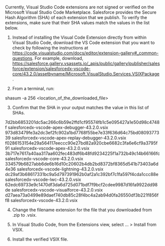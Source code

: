 Currently, Visual Studio Code extensions are not signed or verified on the
Microsoft Visual Studio Code Marketplace. Salesforce provides the Secure Hash
Algorithm (SHA) of each extension that we publish. To verify the extensions,
make sure that their SHA values match the values in the list below.

1. Instead of installing the Visual Code Extension directly from within Visual
   Studio Code, download the VS Code extension that you want to check by
   following the instructions at
   https://code.visualstudio.com/docs/editor/extension-gallery#_common-questions.
   For example, download,
   https://salesforce.gallery.vsassets.io/_apis/public/gallery/publisher/salesforce/extension/salesforcedx-vscode-core/43.2.0/assetbyname/Microsoft.VisualStudio.Services.VSIXPackage.

2. From a terminal, run:

shasum -a 256 <location_of_the_downloaded_file>

3. Confirm that the SHA in your output matches the value in this list of SHAs.

7d2bb6853201dc5ac266c6b59e2ffd1cf95574fb1c5e095427a1e50d98c4748f  salesforcedx-vscode-apex-debugger-43.2.0.vsix
973d83479fe3a2dc3ef2fc902a1bd7768f55be7e33f636d64c75bd0809377339  salesforcedx-vscode-apex-replay-debugger-43.2.0.vsix
f0286153154e29a564117eeccc90e27bd82a920cbe6682c3fa6e6cf9a3795f91  salesforcedx-vscode-apex-43.2.0.vsix
3b717e7617a40aa317aa602fec483df6b48fd9234225f1a732b49c14b66166fc  salesforcedx-vscode-core-43.2.0.vsix
334579b6827abb6de6b16d10c20602b4db2bd8372bf8365d541b73403a6d4e36  salesforcedx-vscode-lightning-43.2.0.vsix
dc29af3b68617331bc9a5d797391962b0af2a1c392bf7c1fa597f4cda1ccc88e  salesforcedx-vscode-lwc-43.2.0.vsix
62edc69733e9c1470df3da6d725d071bdf7f9bcf2cdee9987d16fa9922dd98de  salesforcedx-vscode-visualforce-43.2.0.vsix
d27aea73a0499e89daef740db85c28f4bc4a2ab94d0fa26550df3b221f856ff8  salesforcedx-vscode-43.2.0.vsix


4. Change the filename extension for the file that you downloaded from .zip to
.vsix.

5. In Visual Studio Code, from the Extensions view, select ... > Install from
VSIX.

6. Install the verified VSIX file.
